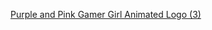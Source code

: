 [Purple and Pink Gamer Girl Animated Logo (3)](https://user-images.githubusercontent.com/107946222/208204139-278de63e-99a6-4da1-a088-abcd3021d958.png)
